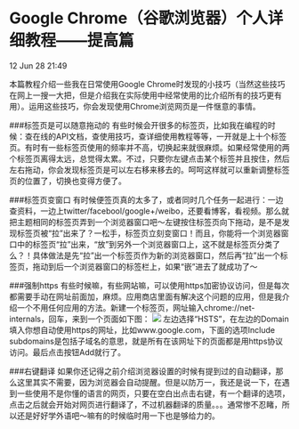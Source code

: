 ﻿Google Chrome（谷歌浏览器）个人详细教程——提高篇
=======================
12 Jun 28 21:49

本篇教程介绍一些我在日常使用Google Chrome时发现的小技巧（当然这些技巧在网上一搜一大把，但是介绍我在实际使用中经常使用的比介绍所有的技巧更有用）。运用这些技巧，你会发现使用Chrome浏览网页是一件惬意的事情。

###标签页是可以随意拖动的
有些时候会开很多的标签页，比如我在编程的时候：查在线的API文档，查使用技巧，查详细使用教程等等，一开就是上十个标签页。有时有一些标签页使用的频率并不高，切换起来就很麻烦。如果经常使用的两个标签页离得太远，总觉得太累。不过，只要你左键点击某个标签并且按住，然后左右拖动，你会发现标签页是可以左右移来移去的。呵呵这样就可以重新调整标签页的位置了，切换也变得方便了。

###标签页变窗口
有时候便签页真的太多了，或者同时几个任务一起进行：一边查资料，一边上twitter/facebool/google+/weibo，还要看博客，看视频。那么就把主题相同的标签页弄到一个浏览器窗口吧～左键按住标签页向下拖动，是不是发现标签页被“拉”出来了？一松手，标签页立刻变窗口！而且，你能将一个浏览器窗口中的标签页“拉”出来，“放”到另外一个浏览器窗口上，这不就是标签页分类了么？！具体做法是先“拉”出一个标签页作为新的浏览器窗口，然后再“拉”出一个标签页，拖动到后一个浏览器窗口的标签栏上，如果“嵌”进去了就成功了～

###强制https
有些时候嘛，有些网站嘛，可以使用https加密协议访问，但是每次都需要手动在网址前面加，麻烦。应用商店里面有解决这个问题的应用，但是我介绍一个不用任何应用的方法。新建一个标签页，网址输入chrome://net-internals，回车，来到一个页面如下图：
![](http://i.imgur.com/mQILn.jpg)
左边选择“HSTS”，在左边的Domain填入你想自动使用https的网址，比如www.google.com，下面的选项Include subdomains是包括子域名的意思，就是所有在该网址下的页面都是用https协议访问。最后点击按钮Add就行了。

###右键翻译
如果你还记得之前介绍浏览器设置的时候有提到过的自动翻译，那么这里其实不需要，因为浏览器会自动提醒。但是以防万一，我还是说一下，在遇到一些使用不是你懂的语言的网页，只要在空白出点击右键，有一个翻译的选项，点击之后就会开始对网页进行翻译了，不过机器翻译的质量。。。通常惨不忍睹，所以还是好好学外语吧～嘛有的时候临时用一下也是够给力的。
